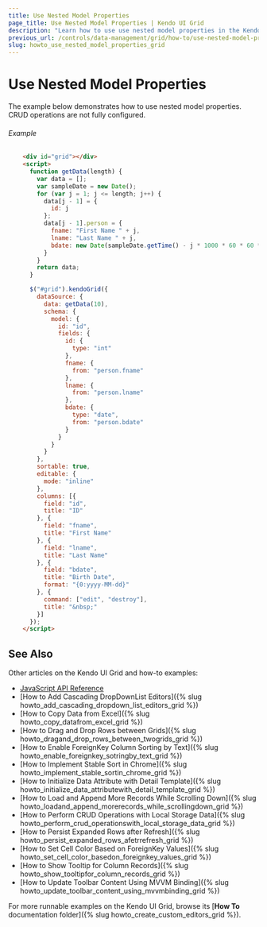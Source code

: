 ```yaml
---
title: Use Nested Model Properties
page_title: Use Nested Model Properties | Kendo UI Grid
description: "Learn how to use use nested model properties in the Kendo UI Grid widget."
previous_url: /controls/data-management/grid/how-to/use-nested-model-properties
slug: howto_use_nested_model_properties_grid
---
```


# Use Nested Model Properties

The example below demonstrates how to use nested model properties. CRUD operations are not fully configured.

###### Example

```html
    <div id="grid"></div>
    <script>
      function getData(length) {
        var data = [];
        var sampleDate = new Date();
        for (var j = 1; j <= length; j++) {
          data[j - 1] = {
            id: j
          };
          data[j - 1].person = {
            fname: "First Name " + j,
            lname: "Last Name " + j,
            bdate: new Date(sampleDate.getTime() - j * 1000 * 60 * 60 * 24)
          }
        }
        return data;
      }

      $("#grid").kendoGrid({
        dataSource: {
          data: getData(10),
          schema: {
            model: {
              id: "id",
              fields: {
                id: {
                  type: "int"
                },
                fname: {
                  from: "person.fname"
                },
                lname: {
                  from: "person.lname"
                },
                bdate: {
                  type: "date",
                  from: "person.bdate"
                }
              }
            }
          }
        },
        sortable: true,
        editable: {
          mode: "inline"
        },
        columns: [{
          field: "id",
          title: "ID"
        }, {
          field: "fname",
          title: "First Name"
        }, {
          field: "lname",
          title: "Last Name"
        }, {
          field: "bdate",
          title: "Birth Date",
          format: "{0:yyyy-MM-dd}"
        }, {
          command: ["edit", "destroy"],
          title: "&nbsp;"
        }]
      });
    </script>
```

## See Also

Other articles on the Kendo UI Grid and how-to examples:

* [JavaScript API Reference](/api/javascript/ui/grid)
* [How to Add Cascading DropDownList Editors]({% slug howto_add_cascading_dropdown_list_editors_grid %})
* [How to Copy Data from Excel]({% slug howto_copy_datafrom_excel_grid %})
* [How to Drag and Drop Rows between Grids]({% slug howto_dragand_drop_rows_between_twogrids_grid %})
* [How to Enable ForeignKey Column Sorting by Text]({% slug howto_enable_foreignkey_sotringby_text_grid %})
* [How to Implement Stable Sort in Chrome]({% slug howto_implement_stable_sortin_chrome_grid %})
* [How to Initialize Data Attribute with Detail Template]({% slug howto_initialize_data_attributewith_detail_template_grid %})
* [How to Load and Append More Records While Scrolling Down]({% slug howto_loadand_append_morerecords_while_scrollingdown_grid %})
* [How to Perform CRUD Operations with Local Storage Data]({% slug howto_perform_crud_operationswith_local_storage_data_grid %})
* [How to Persist Expanded Rows after Refresh]({% slug howto_persist_expanded_rows_afetrrefresh_grid %})
* [How to Set Cell Color Based on ForeignKey Values]({% slug howto_set_cell_color_basedon_foreignkey_values_grid %})
* [How to Show Tooltip for Column Records]({% slug howto_show_tooltipfor_column_records_grid %})
* [How to Update Toolbar Content Using MVVM Binding]({% slug howto_update_toolbar_content_using_mvvmbinding_grid %})

For more runnable examples on the Kendo UI Grid, browse its [**How To** documentation folder]({% slug howto_create_custom_editors_grid %}).
